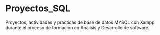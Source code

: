 # Proyectos_SQL
Proyectos, actividades y practicas de base de datos MYSQL con Xampp durante el proceso de formacion en Analisis y Desarrollo de software. 
